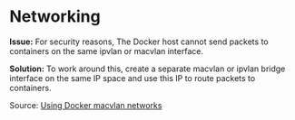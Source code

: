 # Networking

**Issue:** For security reasons, The Docker host cannot send packets to containers on the same ipvlan or macvlan interface.

**Solution:** To work around this, create a separate macvlan or ipvlan bridge interface on the same IP space and use this IP to route packets to containers. 

Source: [Using Docker macvlan networks](https://blog.oddbit.com/post/2018-03-12-using-docker-macvlan-networks/)
